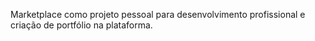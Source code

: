 Marketplace como projeto pessoal para desenvolvimento profissional e criação de portfólio na plataforma.
